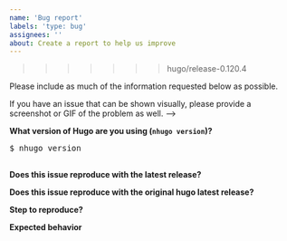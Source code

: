 ```yaml
---
name: 'Bug report'
labels: 'type: bug'
assignees: ''
about: Create a report to help us improve
---
```


<!--
<<<<<<< HEAD
If you are reporting a new issue, make sure that we do not have any duplicates already open. You can ensure this by searching the issue list for this repository. If there is a duplicate, please add a comment to the existing issue instead.
=======
Please do not use the issue queue for questions or troubleshooting. Unless you are certain that your issue is a software defect, use the forum:

https://discourse.gohugo.io
-->

<!-- Please answer these questions before submitting your issue. Thanks! -->
>>>>>>> hugo/release-0.120.4

Please include as much of the information requested below as possible.

If you have an issue that can be shown visually, please provide a screenshot or GIF of the problem as well.
-->

**What version of Hugo are you using (`nhugo version`)?**

<pre>
$ nhugo version

</pre>

**Does this issue reproduce with the latest release?**

**Does this issue reproduce with the original hugo latest release?**
<!-- if yes, please go to report https://github.com/gohugoio/hugo/ instead. -->

**Step to reproduce?**
<!--
Steps to reproduce the behavior. For example:
1. Create file '...'
2. Run nhugo '....'
3. See error at '....'
-->

**Expected behavior**
<!-- A clear and concise description of what you expected to happen. -->
